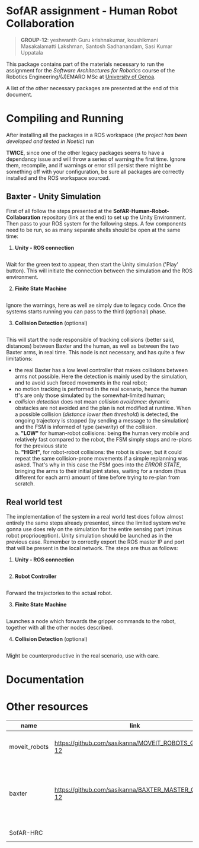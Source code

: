 # SofAR assignment - Human Robot Collaboration

> **GROUP-12**: yeshwanth Guru krishnakumar, koushikmani Masakalamatti Lakshman, Santosh Sadhanandam, Sasi Kumar Uppatala 

This package contains part of the materials necessary to run the assignment for the *Software Architectures for Robotics* course of the Robotics Engineering/(J)EMARO MSc at [University of Genoa](https://courses.unige.it/10635).

A list of the other necessary packages are presented at the end of this document.

# Compiling and Running

After installing all the packages in a ROS workspace (*the project has been developed and tested in Noetic*) run


**TWICE**, since one of the other legacy packages seems to have a dependancy issue and will throw a series of warning the first time. Ignore them, recompile, and if warnings or error still persist there might be something off with your configuration, be sure all packages are correctly installed and the ROS workspace sourced.

## Baxter - Unity Simulation

First of all follow the steps presented at the **SofAR-Human-Robot-Collaboration** repository (link at the end) to set up the Unity Environment. Then pass to your ROS system for the following steps.
A few components need to be run, so as many separate shells should be open at the same time:

1. **Unity - ROS connection**
```

```
Wait for the green text to appear, then start the Unity simulation ('Play' button).
This will initiate the connection between the simulation and the ROS environment.

2. **Finite State Machine**
```

```
Ignore the warnings, here as well ae simply due to legacy code. Once the systems starts running you can pass to the third (optional) phase.

3. **Collision Detection** (optional)
```

```
This will start the node responsible of tracking collisions (better said, distances) between Baxter and the human, as well as between the two Baxter arms, in real time.
This node is not necessary, and has quite a few limitations:
- the real Baxter has a low level controller that makes collisions between arms not possible. Here the detection is mainly used by the simulation, and to avoid such forced movements in the real robot;
- no motion tracking is performed in the real scenario, hence the human tf's are only those simulated by the somewhat-limited human;
- _collision detection_ does not mean _collision avoidance_: dynamic obstacles are not avoided and the plan is not modified at runtime. When a possible collision (_distance lower then threshold_) is detected, the ongoing trajectory is stopped (by sending a message to the simulation) and the FSM is informed of type (*severity*) of the collision.  
a. **"LOW"** for human-robot collisions: being the human very mobile and relatively fast compared to the robot, the FSM simply stops and re-plans for the previous state  
b. **"HIGH"**, for robot-robot collisions: the robot is slower, but it could repeat the same collision-prone movements if a simple replanning was asked. That's why in this case the FSM goes into the *ERROR STATE*, bringing the arms to their initial joint states, waiting for a random (thus different for each arm) amount of time before trying to re-plan from scratch.

## Real world test

The implementation of the system in a real world test does follow almost entirely the same steps already presented, since the limited system we're gonna use does rely on the simulation for the entire sensing part (minus robot proprioception).
Unity simulation should be launched as in the previous case. Remember to correctly export the ROS master IP and port that will be present in the local network.
The steps are thus as follows:

1. **Unity - ROS connection**
```

```

2. **Robot Controller**
```

```
Forward the trajectories to the actual robot.

3. **Finite State Machine**
```

```
Launches a node which forwards the gripper commands to the robot, together with all the other nodes described.

4. **Collision Detection** (optional)
```

```
Might be counterproductive in the real scenario, use with care.

# Documentation



# Other resources

| name          | link                                                   | description                                  |
| ---- 				  | ---- 									                                 | -----				                                |
| moveit_robots | https://github.com/sasikanna/MOVEIT_ROBOTS_GROUP-12    | baxter config files for moveit (modified)    |
| baxter        | https://github.com/sasikanna/BAXTER_MASTER_GROUP-12    | baxter description and interfaces (install all of the presented packages) |
| SofAR-HRC     |                                                        | Unity connection      |

